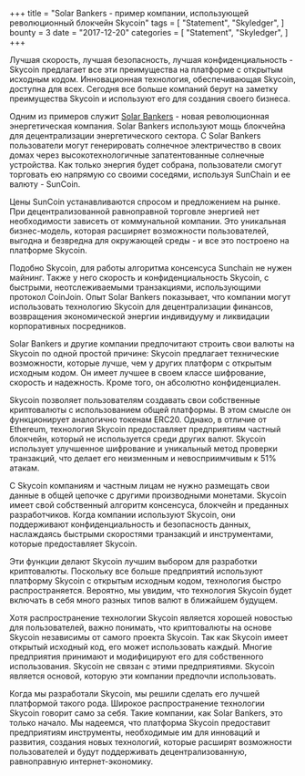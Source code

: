 +++
title = "Solar Bankers - пример компании, использующей революционный блокчейн Skycoin"
tags = [
    "Statement",
    "Skyledger",
]
bounty = 3
date = "2017-12-20"
categories = [
    "Statement",
    "Skyledger",
]
+++

Лучшая скорость, лучшая безопасность, лучшая конфиденциальность - Skycoin предлагает все эти преимущества на платформе с открытым исходным кодом. Инновационная технология, обеспечивающая Skycoin, доступна для всех. Сегодня все больше компаний берут на заметку преимущества Skycoin и используют его для создания своего бизнеса.

Одним из примеров служит [Solar Bankers](https://solarbankers.com/) - новая революционная энергетическая компания. Solar Bankers  используют мощь блокчейна для децентрализации энергетического сектора. С Solar Bankers пользователи могут генерировать солнечное электричество в своих домах через высокотехнологичные запатентованные солнечные устройства. Как только энергия будет собрана, пользователи смогут торговать ею напрямую со своими соседями, используя SunChain и ее валюту - SunCoin.

Цены SunCoin устанавливаются спросом и предложением на рынке. При децентрализованной равноправной торговле энергией нет необходимости зависеть от коммунальной компании. Это уникальная бизнес-модель, которая расширяет возможности пользователей, выгодна и безвредна для окружающей среды - и все это построено на платформе Skycoin.

Подобно Skycoin, для работы алгоритма консенсуса Sunchain не нужен майнинг. Также у него скорость и конфиденциальность Skycoin, с быстрыми, неотслеживаемыми транзакциями, использующими протокол CoinJoin. Опыт Solar Bankers показывает, что компании могут использовать технологию Skycoin для децентрализации финансов, возвращения экономической энергии индивидууму и ликвидации корпоративных посредников.

Solar Bankers и другие компании предпочитают строить свои валюты на Skycoin по одной простой причине: Skycoin предлагает технические возможности, которые лучше, чем у других платформ с открытым исходным кодом. Он имеет лучшее в своем классе шифрование, скорость и надежность. Кроме того, он абсолютно конфиденциален.

Skycoin позволяет пользователям создавать свои собственные криптовалюты с использованием общей платформы. В этом смысле он функционирует аналогично токенам ERC20. Однако, в отличие от Ethereum, технология Skycoin предоставляет предприятиям частный блокчейн, который не используется среди других валют. Skycoin использует улучшенное шифрование и уникальный метод проверки транзакций, что делает его неизменным и невосприимчивым к 51% атакам.

С Skycoin компаниям и частным лицам не нужно размещать свои данные в общей цепочке с другими производными монетами. Skycoin имеет свой собственный алгоритм консенсуса, блокчейн и преданных разработчиков. Когда компании используют Skycoin, они поддерживают конфиденциальность и безопасность данных, наслаждаясь быстрыми скоростями транзакций и инструментами, которые предоставляет Skycoin.

Эти функции делают Skycoin лучшим выбором для разработки криптовалюты. Поскольку все больше предприятий используют платформу Skycoin  с открытым исходным кодом, технология быстро распространяется. Вероятно, мы увидим, что технология Skycoin будет включать в себя много разных типов валют в ближайшем будущем.

Хотя распространение технологии Skycoin является хорошей новостью для пользователей, важно понимать, что криптовалюты на основе Skycoin независимы от самого проекта Skycoin. Так как Skycoin имеет открытый исходный код, его может использовать каждый. Многие предприятия принимают и модифицируют его для собственного использования. Skycoin не связан с этими предприятиями. Skycoin является основой, которую эти компании предпочли использовать.

Когда мы разработали Skycoin, мы решили сделать его лучшей платформой такого рода. Широкое распространение технологии Skycoin говорит само за себя. Такие компании, как Solar Bankers, это только начало. Мы надеемся, что платформа Skycoin предоставит предприятиям инструменты, необходимые им для инноваций и развития, создания новых технологий, которые расширят возможности пользователей и будут поддерживать децентрализованную, равноправную интернет-экономику.
